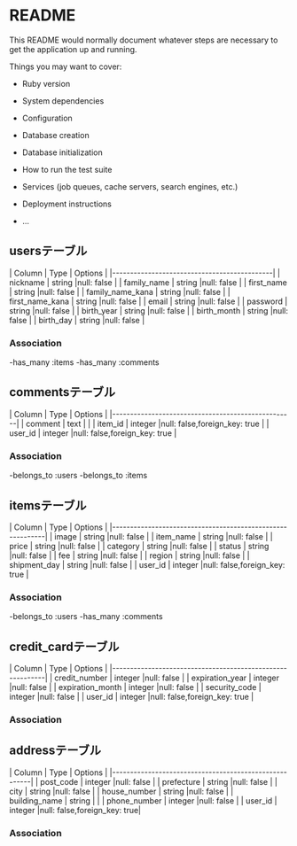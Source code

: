 # README

This README would normally document whatever steps are necessary to get the
application up and running.

Things you may want to cover:

* Ruby version

* System dependencies

* Configuration

* Database creation

* Database initialization

* How to run the test suite

* Services (job queues, cache servers, search engines, etc.)

* Deployment instructions

* ...

## usersテーブル
| Column           | Type        | Options    |
|---------------------------------------------|
| nickname         | string      |null: false |
| family_name      | string      |null: false |
| first_name       | string      |null: false |
| family_name_kana | string      |null: false |
| first_name_kana  | string      |null: false |
| email            | string      |null: false |
| password         | string      |null: false |
| birth_year       | string      |null: false |
| birth_month      | string      |null: false |
| birth_day        | string      |null: false |

### Association
-has_many :items
-has_many :comments

## commentsテーブル
| Column   | Type    | Options                      |
|---------------------------------------------------|
| comment  | text    |                              |
| item_id  | integer |null: false,foreign_key: true |
| user_id  | integer |null: false,foreign_key: true |

### Association
-belongs_to :users
-belongs_to :items

## itemsテーブル
| Column       | Type        | Options                      |
|-----------------------------------------------------------|
| image        | string      |null: false                   |
| item_name    | string      |null: false                   |
| price        | string      |null: false                   |
| category     | string      |null: false                   |
| status       | string      |null: false                   |
| fee          | string      |null: false                   |
| region       | string      |null: false                   |
| shipment_day | string      |null: false                   |
| user_id      | integer     |null: false,foreign_key: true |

### Association
-belongs_to :users
-has_many :comments

## credit_cardテーブル
| Column           | Type    | Options                      |
|-----------------------------------------------------------|
| credit_number    | integer |null: false                   |
| expiration_year  | integer |null: false                   |
| expiration_month | integer |null: false                   |
| security_code    | integer |null: false                   |
| user_id          | integer |null: false,foreign_key: true |

### Association

## addressテーブル
| Column        | Type    | Options                     |
|-------------------------------------------------------|
| post_code     | integer |null: false                  |
| prefecture    | string  |null: false                  |
| city          | string  |null: false                  |
| house_number  | string  |null: false                  |
| building_name | string  |                             |
| phone_number  | integer |null: false                  |
| user_id       | integer |null: false,foreign_key: true|

### Association